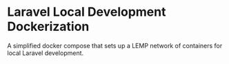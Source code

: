 # Laravel Local Development Dockerization

A simplified docker compose that sets up a LEMP network of containers for local Laravel development.
